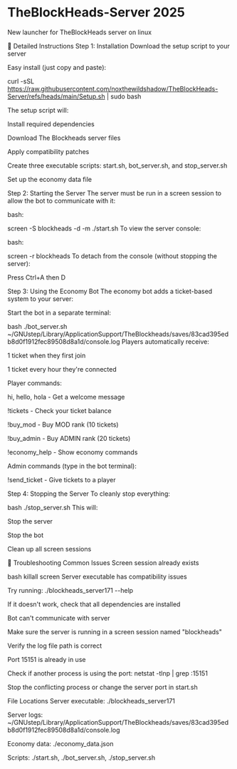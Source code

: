 # TheBlockHeads-Server 2025
New launcher for TheBlockHeads server on linux



📖 Detailed Instructions
Step 1: Installation
Download the setup script to your server

Easy install (just copy and paste):

curl -sSL https://raw.githubusercontent.com/noxthewildshadow/TheBlockHeads-Server/refs/heads/main/Setup.sh | sudo bash

The setup script will:

Install required dependencies

Download The Blockheads server files

Apply compatibility patches

Create three executable scripts: start.sh, bot_server.sh, and stop_server.sh

Set up the economy data file

Step 2: Starting the Server
The server must be run in a screen session to allow the bot to communicate with it:

bash:

screen -S blockheads -d -m ./start.sh
To view the server console:

bash:

screen -r blockheads
To detach from the console (without stopping the server):

Press Ctrl+A then D

Step 3: Using the Economy Bot
The economy bot adds a ticket-based system to your server:

Start the bot in a separate terminal:

bash
./bot_server.sh ~/GNUstep/Library/ApplicationSupport/TheBlockheads/saves/83cad395edb8d0f1912fec89508d8a1d/console.log
Players automatically receive:

1 ticket when they first join

1 ticket every hour they're connected

Player commands:

hi, hello, hola - Get a welcome message

!tickets - Check your ticket balance

!buy_mod - Buy MOD rank (10 tickets)

!buy_admin - Buy ADMIN rank (20 tickets)

!economy_help - Show economy commands

Admin commands (type in the bot terminal):

!send_ticket <player> <amount> - Give tickets to a player

Step 4: Stopping the Server
To cleanly stop everything:

bash
./stop_server.sh
This will:

Stop the server

Stop the bot

Clean up all screen sessions

🔧 Troubleshooting
Common Issues
Screen session already exists

bash
killall screen
Server executable has compatibility issues

Try running: ./blockheads_server171 --help

If it doesn't work, check that all dependencies are installed

Bot can't communicate with server

Make sure the server is running in a screen session named "blockheads"

Verify the log file path is correct

Port 15151 is already in use

Check if another process is using the port: netstat -tlnp | grep :15151

Stop the conflicting process or change the server port in start.sh

File Locations
Server executable: ./blockheads_server171

Server logs: ~/GNUstep/Library/ApplicationSupport/TheBlockheads/saves/83cad395edb8d0f1912fec89508d8a1d/console.log

Economy data: ./economy_data.json

Scripts: ./start.sh, ./bot_server.sh, ./stop_server.sh
